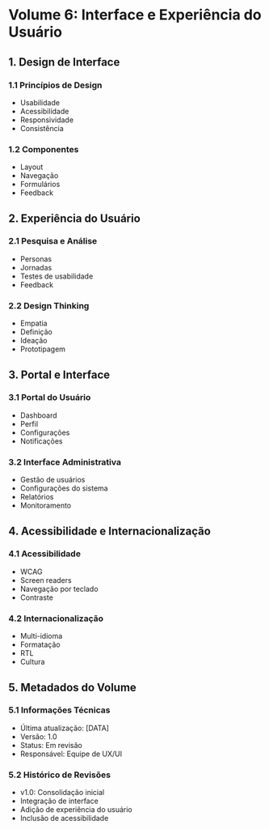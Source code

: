 # Volume 6: Interface e Experiência do Usuário

## 1. Design de Interface

### 1.1 Princípios de Design
- Usabilidade
- Acessibilidade
- Responsividade
- Consistência

### 1.2 Componentes
- Layout
- Navegação
- Formulários
- Feedback

## 2. Experiência do Usuário

### 2.1 Pesquisa e Análise
- Personas
- Jornadas
- Testes de usabilidade
- Feedback

### 2.2 Design Thinking
- Empatia
- Definição
- Ideação
- Prototipagem

## 3. Portal e Interface

### 3.1 Portal do Usuário
- Dashboard
- Perfil
- Configurações
- Notificações

### 3.2 Interface Administrativa
- Gestão de usuários
- Configurações do sistema
- Relatórios
- Monitoramento

## 4. Acessibilidade e Internacionalização

### 4.1 Acessibilidade
- WCAG
- Screen readers
- Navegação por teclado
- Contraste

### 4.2 Internacionalização
- Multi-idioma
- Formatação
- RTL
- Cultura

## 5. Metadados do Volume

### 5.1 Informações Técnicas
- Última atualização: [DATA]
- Versão: 1.0
- Status: Em revisão
- Responsável: Equipe de UX/UI

### 5.2 Histórico de Revisões
- v1.0: Consolidação inicial
- Integração de interface
- Adição de experiência do usuário
- Inclusão de acessibilidade 